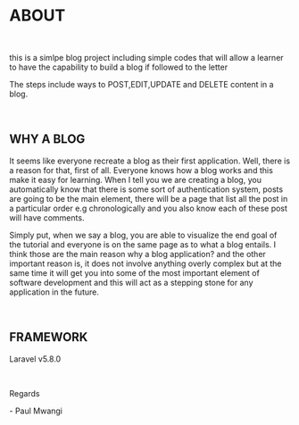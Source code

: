 <h1>ABOUT</H1><br>
<p>this is a simlpe blog project including simple codes that will allow a learner to have the capability to build a blog if followed to the letter</p>
 <p>The steps include ways to POST,EDIT,UPDATE and DELETE content in a blog.<p><br>
  <h2>WHY A BLOG</h2>
    <p> It seems like everyone recreate a blog as their first application. Well, there is a reason for that, first of all. Everyone knows how a blog works and this make it easy for learning. When I tell you we are creating a blog, you automatically know that there is some sort of authentication system, posts are going to be the main element, there will be a page that list all the post in a particular order e.g chronologically and you also know each of these post will have comments.

Simply put, when we say a blog, you are able to visualize the end goal of the tutorial and everyone is on the same page as to what a blog entails. I think those are the main reason why a blog application? and the other important reason is, it does not involve anything overly complex but at the same time it will get you into some of the most important element of software development and this will act as a stepping stone for any application in the future.<p><br>
<h2>FRAMEWORK</H2>
    <p>Laravel v5.8.0<p><br>
<p>Regards</p>
    - Paul Mwangi
